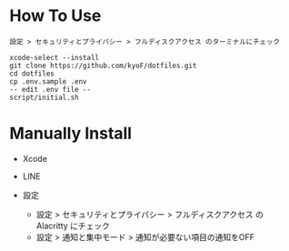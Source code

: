 # How To Use
```
設定 > セキュリティとプライバシー > フルディスクアクセス のターミナルにチェック
```
```
xcode-select --install
git clone https://github.com/kyoF/dotfiles.git
cd dotfiles
cp .env.sample .env
-- edit .env file --
script/initial.sh
```

# Manually Install
* Xcode
* LINE

* 設定
  * 設定 > セキュリティとプライバシー > フルディスクアクセス の Alacritty にチェック
  * 設定 > 通知と集中モード > 通知が必要ない項目の通知をOFF
 
